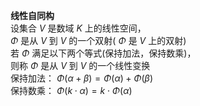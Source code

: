 **线性自同构**  
设集合 $V$ 是数域 $K$ 上的线性空间，  
 $\Phi$ 是从 $V$ 到 $V$ 的一个双射( $\Phi$ 是 $V$ 上的双射)  
若 $\Phi$ 满足以下两个等式(保持加法，保持数乘)，  
则称 $\Phi$ 是从 $V$ 到 $V$ 的一个线性变换  
保持加法： $\Phi(\alpha+\beta)=\Phi(\alpha)  
+\Phi(\beta)$  
保持数乘： $\Phi(k\cdot\alpha)=k\cdot\Phi(\alpha)$  

